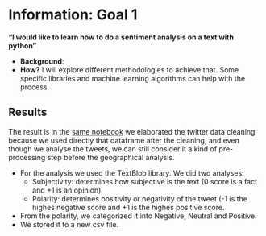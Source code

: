 # Information: Goal 1

**“I would like to learn how to do a sentiment analysis on a text with python”** 
  * **Background**: 
 * **How?** I will explore different methodologies to achieve that. Some specific libraries and machine learning algorithms can help with the process.
 
 ## **Results**
The result is in the [same notebook](https://github.com/gerardathletics/SmartEnvironments-PersonalPortfolio/blob/master/Data/Goal-1/Codes/TWITTER%20CLEANING%20-%20Group%202.ipynb) we elaborated the twitter data cleaning because we used directly that dataframe after the cleaning, and even though we analyse the tweets, we can still consider it a kind of pre-processing step before the geographical analysis. 
  * For the analysis we used the TextBlob library. We did two analyses:
    * Subjectivity: determines how subjective is the text (0 score is a fact and +1 is an opinion)
    * Polarity: determines positivity or negativity of the tweet (-1 is the highes negative score and +1 is the highes positive score.
  * From the polarity, we categorized it into Negative, Neutral and Positive.
  * We stored it to a new csv file.
